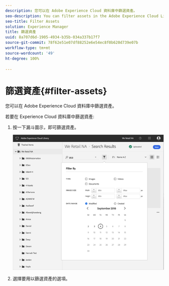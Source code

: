 ```yaml
---
description: 您可以在 Adobe Experience Cloud 資料庫中篩選資產。
seo-description: You can filter assets in the Adobe Experience Cloud Library.
seo-title: Filter Assets
solution: Experience Manager
title: 篩選資產
uuid: 8a707d6d-1905-4934-b35b-034a337b17f7
source-git-commit: 78f62e51e07df88252e6e54ec8f0b620d739e07b
workflow-type: tm+mt
source-wordcount: '49'
ht-degree: 100%

---
```



# 篩選資產{#filter-assets}

您可以在 Adobe Experience Cloud 資料庫中篩選資產。

若要在 Experience Cloud 資料庫中篩選資產:

1. 按一下漏斗圖示，即可篩選資產。

   ![](assets/library_filter_assets.png)

1. 選擇要用以篩選資產的選項。

